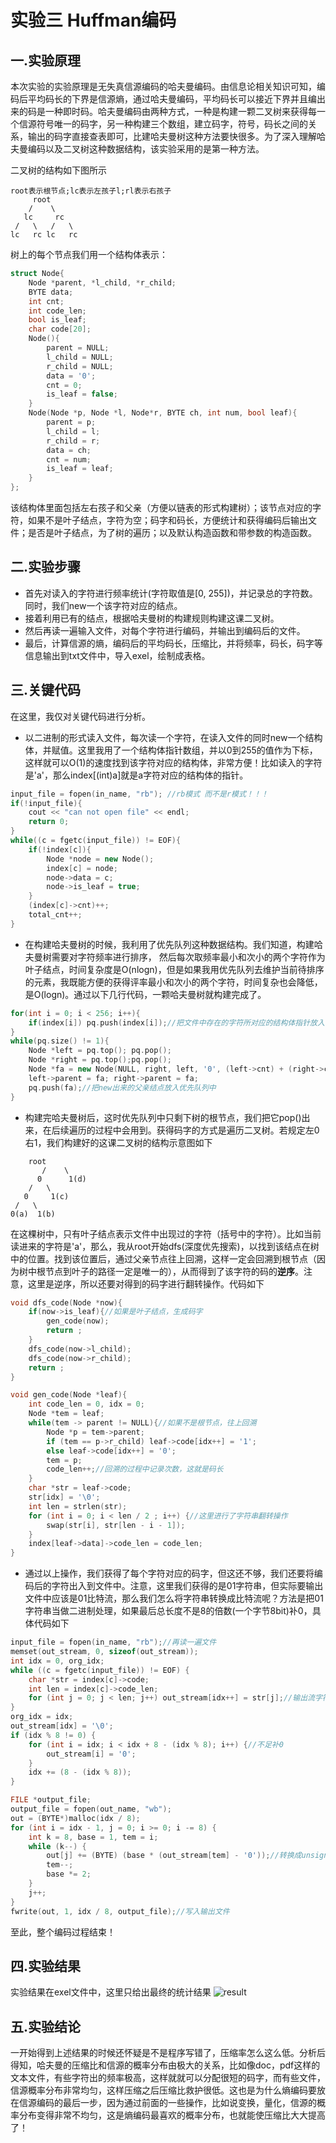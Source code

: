 # 实验三 Huffman编码
## 一.实验原理

本次实验的实验原理是无失真信源编码的哈夫曼编码。由信息论相关知识可知，编码后平均码长的下界是信源熵，通过哈夫曼编码，平均码长可以接近下界并且编出来的码是一种即时码。哈夫曼编码由两种方式，一种是构建一颗二叉树来获得每一个信源符号唯一的码字，另一种构建三个数组，建立码字，符号，码长之间的关系，输出的码字直接查表即可，比建哈夫曼树这种方法要快很多。为了深入理解哈夫曼编码以及二叉树这种数据结构，该实验采用的是第一种方法。

二叉树的结构如下图所示
```
root表示根节点;lc表示左孩子l;rl表示右孩子
     root
    /    \
   lc     rc  
 /   \   /   \
lc   rc lc   rc
```

树上的每个节点我们用一个结构体表示：
```cpp
struct Node{
	Node *parent, *l_child, *r_child;
	BYTE data;
	int cnt;
	int code_len;
	bool is_leaf;
	char code[20];
	Node(){
		parent = NULL;
		l_child = NULL;
		r_child = NULL;
		data = '0';
		cnt = 0;
		is_leaf = false;
	}
	Node(Node *p, Node *l, Node*r, BYTE ch, int num, bool leaf){
		parent = p;
		l_child = l;
		r_child = r;
		data = ch;
		cnt = num;
		is_leaf = leaf;
	}
};
```
该结构体里面包括左右孩子和父亲（方便以链表的形式构建树）；该节点对应的字符，如果不是叶子结点，字符为空；码字和码长，方便统计和获得编码后输出文件；是否是叶子结点，为了树的遍历；以及默认构造函数和带参数的构造函数。

## 二.实验步骤

+ 首先对读入的字符进行频率统计(字符取值是[0, 255])，并记录总的字符数。同时，我们new一个该字符对应的结点。
+ 接着利用已有的结点，根据哈夫曼树的构建规则构建这课二叉树。
+ 然后再读一遍输入文件，对每个字符进行编码，并输出到编码后的文件。
+ 最后，计算信源的熵，编码后的平均码长，压缩比，并将频率，码长，码字等信息输出到txt文件中，导入exel，绘制成表格。

## 三.关键代码

在这里，我仅对关键代码进行分析。
+ 以二进制的形式读入文件，每次读一个字符，在读入文件的同时new一个结构体，并赋值。这里我用了一个结构体指针数组，并以0到255的值作为下标，这样就可以O(1)的速度找到该字符对应的结构体，非常方便！比如读入的字符是'a'，那么index[(int)a]就是a字符对应的结构体的指针。
```cpp
input_file = fopen(in_name, "rb"); //rb模式 而不是r模式！！！
if(!input_file){
	cout << "can not open file" << endl;
	return 0;
}
while((c = fgetc(input_file)) != EOF){
	if(!index[c]){
		Node *node = new Node();
		index[c] = node;
		node->data = c;
		node->is_leaf = true;
	}
	(index[c]->cnt)++;
	total_cnt++;
}
```
+ 在构建哈夫曼树的时候，我利用了优先队列这种数据结构。我们知道，构建哈夫曼树需要对字符频率进行排序， 然后每次取频率最小和次小的两个字符作为叶子结点，时间复杂度是O(nlogn)，但是如果我用优先队列去维护当前待排序的元素，我既能方便的获得评率最小和次小的两个字符，时间复杂也会降低，是O(logn)。通过以下几行代码，一颗哈夫曼树就构建完成了。
```cpp
for(int i = 0; i < 256; i++){
	if(index[i]) pq.push(index[i]);//把文件中存在的字符所对应的结构体指针放入优先队列中
}
while(pq.size() != 1){
	Node *left = pq.top(); pq.pop();
	Node *right = pq.top();pq.pop();
	Node *fa = new Node(NULL, right, left, '0', (left->cnt) + (right->cnt), false);
	left->parent = fa; right->parent = fa;
	pq.push(fa);//把new出来的父亲结点放入优先队列中
}
```
+ 构建完哈夫曼树后，这时优先队列中只剩下树的根节点，我们把它pop()出来，在后续遍历的过程中会用到。获得码字的方式是遍历二叉树。若规定左0右1，我们构建好的这课二叉树的结构示意图如下
```
	root
       /    \
      0      1(d)
    /   \      
   0     1(c) 
 /   \
0(a)  1(b)     
```
在这棵树中，只有叶子结点表示文件中出现过的字符（括号中的字符）。比如当前读进来的字符是'a'，那么，我从root开始dfs(深度优先搜索)，以找到该结点在树中的位置。找到该位置后，通过父亲节点往上回溯，这样一定会回溯到根节点（因为树中根节点到叶子的路径一定是唯一的），从而得到了该字符的码的**逆序**。注意，这里是逆序，所以还要对得到的码字进行翻转操作。代码如下
```cpp
void dfs_code(Node *now){
	if(now->is_leaf){//如果是叶子结点，生成码字
		gen_code(now);
		return ;
	}
	dfs_code(now->l_child);
	dfs_code(now->r_child);
	return ;
}

void gen_code(Node *leaf){
	int code_len = 0, idx = 0;
	Node *tem = leaf;
	while(tem -> parent != NULL){//如果不是根节点，往上回溯
		Node *p = tem->parent;
		if (tem == p->r_child) leaf->code[idx++] = '1';
		else leaf->code[idx++] = '0';
		tem = p;
		code_len++;//回溯的过程中记录次数，这就是码长
	}
	char *str = leaf->code;
	str[idx] = '\0';
	int len = strlen(str);
	for (int i = 0; i < len / 2 ; i++) {//这里进行了字符串翻转操作
		swap(str[i], str[len - i - 1]);
	}
	index[leaf->data]->code_len = code_len;
}
```
+ 通过以上操作，我们获得了每个字符对应的码字，但这还不够，我们还要将编码后的字符出入到文件中。注意，这里我们获得的是01字符串，但实际要输出文件中应该是01比特流，那么我们怎么将字符串转换成比特流呢？方法是把01字符串当做二进制处理，如果最后总长度不是8的倍数(一个字节8bit)补0，具体代码如下
```cpp
input_file = fopen(in_name, "rb");//再读一遍文件
memset(out_stream, 0, sizeof(out_stream));
int idx = 0, org_idx;
while ((c = fgetc(input_file)) != EOF) {
	char *str = index[c]->code;
	int len = index[c]->code_len;
	for (int j = 0; j < len; j++) out_stream[idx++] = str[j];//输出流字符串赋值
}
org_idx = idx;
out_stream[idx] = '\0';
if (idx % 8 != 0) {
	for (int i = idx; i < idx + 8 - (idx % 8); i++) {//不足补0
		out_stream[i] = '0';
	}
	idx += (8 - (idx % 8));
}

FILE *output_file;
output_file = fopen(out_name, "wb");
out = (BYTE*)malloc(idx / 8);
for (int i = idx - 1, j = 0; i >= 0; i -= 8) {
	int k = 8, base = 1, tem = i;
	while (k--) {
		out[j] += (BYTE) (base * (out_stream[tem] - '0'));//转换成unsigned char
		tem--;
		base *= 2;
	}
	j++;
}
fwrite(out, 1, idx / 8, output_file);//写入输出文件
```
至此，整个编码过程结束！

## 四.实验结果

实验结果在exel文件中，这里只给出最终的统计结果
![result](https://github.com/cucrui/Data-compression/blob/master/%E5%AE%9E%E9%AA%8C%E4%B8%89_Huffman%E7%BC%96%E7%A0%81/result.png)

## 五.实验结论

一开始得到上述结果的时候还怀疑是不是程序写错了，压缩率怎么这么低。分析后得知，哈夫曼的压缩比和信源的概率分布由极大的关系，比如像doc，pdf这样的文本文件，有些字符出的频率极高，这样就就可以分配很短的码字，而有些文件，信源概率分布非常均匀，这样压缩之后压缩比救护很低。这也是为什么熵编码要放在信源编码的最后一步，因为通过前面的一些操作，比如说变换，量化，信源的概率分布变得非常不均匀，这是熵编码最喜欢的概率分布，也就能使压缩比大大提高了！


